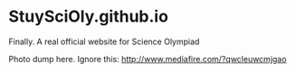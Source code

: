 StuySciOly.github.io
====================

Finally. A real official website for Science Olympiad


Photo dump here. Ignore this: http://www.mediafire.com/?qwcleuwcmjgao
